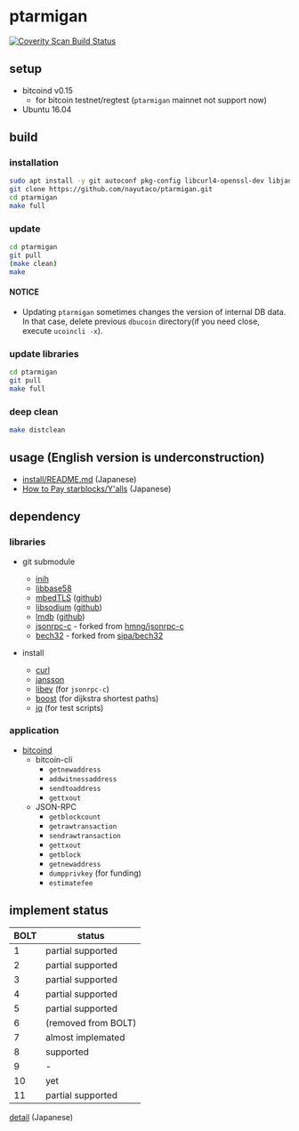 # ptarmigan

<a href="https://scan.coverity.com/projects/nayutaco-ptarmigan">
  <img alt="Coverity Scan Build Status"
       src="https://scan.coverity.com/projects/15128/badge.svg"/>
</a>

## setup

* bitcoind v0.15
  * for bitcoin testnet/regtest (`ptarmigan` mainnet not support now)
* Ubuntu 16.04

## build

### installation

```bash
sudo apt install -y git autoconf pkg-config libcurl4-openssl-dev libjansson-dev libev-dev libboost-all-dev build-essential libtool jq
git clone https://github.com/nayutaco/ptarmigan.git
cd ptarmigan
make full
```

### update

```bash
cd ptarmigan
git pull
(make clean)
make
```

#### NOTICE

* Updating `ptarmigan` sometimes changes the version of internal DB data.  
  In that case, delete previous `dbucoin` directory(if you need close, execute `ucoincli -x`).

### update libraries

```bash
cd ptarmigan
git pull
make full
```

### deep clean

```bash
make distclean
```

## usage (English version is underconstruction)

* [install/README.md](install/README.md) (Japanese)
* [How to Pay starblocks/Y'alls](docs/howtopay_starblocks_ja.md) (Japanese)

## dependency

### libraries

* git submodule
  * [inih](https://github.com/benhoyt/inih)
  * [libbase58](https://github.com/luke-jr/libbase58)
  * [mbedTLS](https://tls.mbed.org/) ([github](https://github.com/ARMmbed/mbedtls))
  * [libsodium](https://download.libsodium.org/doc/) ([github](https://github.com/jedisct1/libsodium))
  * [lmdb](https://symas.com/lightning-memory-mapped-database/) ([github](https://github.com/LMDB/lmdb))
  * [jsonrpc-c](https://github.com/nayutaco/jsonrpc-c) - forked from [hmng/jsonrpc-c](https://github.com/hmng/jsonrpc-c)
  * [bech32](https://github.com/nayutaco/bech32) - forked from [sipa/bech32](https://github.com/sipa/bech32)

* install
  * [curl](https://curl.haxx.se/)
  * [jansson](http://www.digip.org/jansson/)
  * [libev](http://software.schmorp.de/pkg/libev.html) (for `jsonrpc-c`)
  * [boost](http://www.boost.org/) (for dijkstra shortest paths)
  * [jq](https://stedolan.github.io/jq/) (for test scripts)

### application

* [bitcoind](https://github.com/bitcoin/bitcoin)
  * bitcoin-cli
    * `getnewaddress`
    * `addwitnessaddress`
    * `sendtoaddress`
    * `gettxout`
  * JSON-RPC
    * `getblockcount`
    * `getrawtransaction`
    * `sendrawtransaction`
    * `gettxout`
    * `getblock`
    * `getnewaddress`
    * `dumpprivkey` (for funding)
    * `estimatefee`

## implement status

| BOLT | status |
|------|-------|
|  1   | partial supported |
|  2   | partial supported |
|  3   | partial supported |
|  4   | partial supported |
|  5   | partial supported |
|  6   | (removed from BOLT) |
|  7   | almost implemated |
|  8   | supported |
|  9   | - |
|  10  | yet |
|  11  | partial supported |

[detail](docs/bolt_compat_ja.md) (Japanese)
